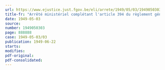 ```yaml
---
url: https://www.ejustice.just.fgov.be/eli/arrete/1949/05/03/1949050303/justel
title-fr: "Arrêté ministériel complétant l'article 394 du règlement général pour la protection du travail, concernant l'emploi des solvants volatils"
date: 1949-05-03
source:
number: 1949050303
page: 888888
case: 1949-05-03/03
publication: 1949-06-22
starts:
modifies:
pdf-original:
pdf-consolidated:
---
```


